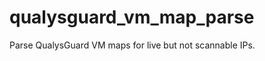 qualysguard_vm_map_parse
========================

Parse QualysGuard VM maps for live but not scannable IPs.
